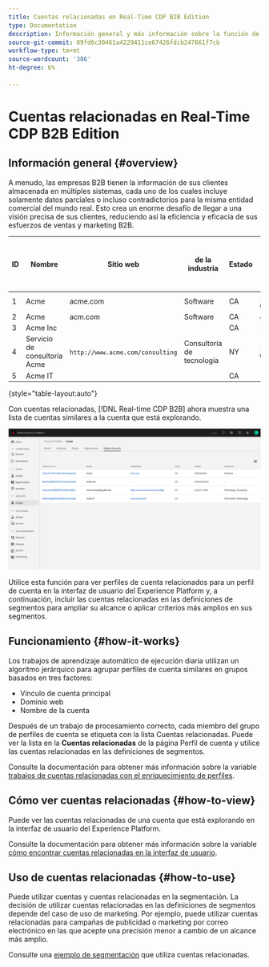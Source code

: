 ```yaml
---
title: Cuentas relacionadas en Real-Time CDP B2B Edition
type: Documentation
description: Información general y más información sobre la función de cuentas relacionadas en Experience Platform CDP B2B en tiempo real.
source-git-commit: 09fd6c30461a4229411ce67426fdcb247661f7cb
workflow-type: tm+mt
source-wordcount: '386'
ht-degree: 6%

---
```


# Cuentas relacionadas en Real-Time CDP B2B Edition

## Información general {#overview}

A menudo, las empresas B2B tienen la información de sus clientes almacenada en múltiples sistemas, cada uno de los cuales incluye solamente datos parciales o incluso contradictorios para la misma entidad comercial del mundo real. Esto crea un enorme desafío de llegar a una visión precisa de sus clientes, reduciendo así la eficiencia y eficacia de sus esfuerzos de ventas y marketing B2B.

| ID | Nombre | Sitio web | de la industria | Estado | Phone | Tiene una oportunidad abierta con la cantidad > `$1 million` |
|---|---|---|---|---|---|---|
| 1 | Acme | acme.com | Software | CA | (408)536-6000 |  |
| 2 | Acme | acm.com | Software | CA | 4085366000 | x |
| 3 | Acme Inc |  |  | CA | (408)5366000 |  |
| 4 | Servicio de consultoría Acme | `http://www.acme.com/consulting` | Consultoría de tecnología | NY | (212) 471-0904 | x |
| 5 | Acme IT |  |  | CA |  |  |

{style=&quot;table-layout:auto&quot;}

Con cuentas relacionadas, [!DNL Real-time CDP B2B] ahora muestra una lista de cuentas similares a la cuenta que está explorando.

![Pantalla que muestra cuentas relacionadas en la interfaz de usuario del Experience Platform.](/help/rtcdp/b2b-ai-ml-services/assets/related-accounts-in-ui.png)

Utilice esta función para ver perfiles de cuenta relacionados para un perfil de cuenta en la interfaz de usuario del Experience Platform y, a continuación, incluir las cuentas relacionadas en las definiciones de segmentos para ampliar su alcance o aplicar criterios más amplios en sus segmentos.

## Funcionamiento {#how-it-works}

Los trabajos de aprendizaje automático de ejecución diaria utilizan un algoritmo jerárquico para agrupar perfiles de cuenta similares en grupos basados en tres factores:

* Vínculo de cuenta principal
* Dominio web
* Nombre de la cuenta

Después de un trabajo de procesamiento correcto, cada miembro del grupo de perfiles de cuenta se etiqueta con la lista Cuentas relacionadas. Puede ver la lista en la **Cuentas relacionadas** de la página Perfil de cuenta y utilice las cuentas relacionadas en las definiciones de segmentos.

Consulte la documentación para obtener más información sobre la variable [trabajos de cuentas relacionadas con el enriquecimiento de perfiles](/help/dataflows/ui/b2b/monitor-profile-enrichment.md).

## Cómo ver cuentas relacionadas {#how-to-view}

Puede ver las cuentas relacionadas de una cuenta que está explorando en la interfaz de usuario del Experience Platform.

Consulte la documentación para obtener más información sobre la variable [cómo encontrar cuentas relacionadas en la interfaz de usuario](/help/rtcdp/accounts/account-profile-ui-guide.md#related-accounts-tab).

## Uso de cuentas relacionadas {#how-to-use}

Puede utilizar cuentas y cuentas relacionadas en la segmentación. La decisión de utilizar cuentas relacionadas en las definiciones de segmentos depende del caso de uso de marketing. Por ejemplo, puede utilizar cuentas relacionadas para campañas de publicidad o marketing por correo electrónico en las que acepte una precisión menor a cambio de un alcance más amplio.

Consulte una [ejemplo de segmentación](/help/rtcdp/segmentation/b2b.md#related-account) que utiliza cuentas relacionadas.